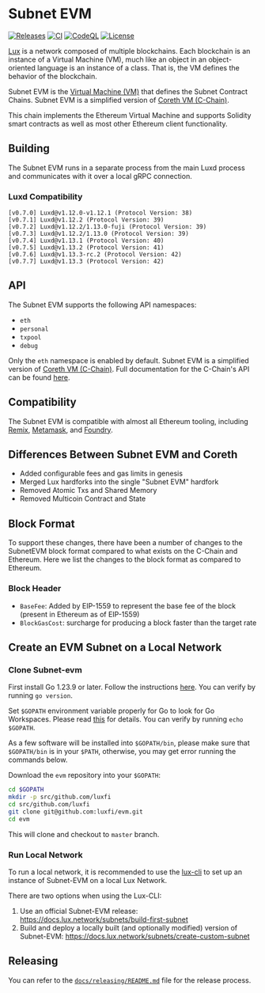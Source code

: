 # Subnet EVM

[![Releases](https://img.shields.io/github/v/tag/luxfi/evm.svg?sort=semver)](https://github.com/luxfi/evm/releases)
[![CI](https://github.com/luxfi/evm/actions/workflows/ci.yml/badge.svg)](https://github.com/luxfi/evm/actions/workflows/ci.yml)
[![CodeQL](https://github.com/luxfi/evm/actions/workflows/codeql-analysis.yml/badge.svg)](https://github.com/luxfi/evm/actions/workflows/codeql-analysis.yml)
[![License](https://img.shields.io/github/license/luxfi/evm)](https://github.com/luxfi/evm/blob/master/LICENSE)

[Lux](https://docs.lux.network/lux-l1s) is a network composed of multiple blockchains.
Each blockchain is an instance of a Virtual Machine (VM), much like an object in an object-oriented language is an instance of a class.
That is, the VM defines the behavior of the blockchain.

Subnet EVM is the [Virtual Machine (VM)](https://docs.lux.network/learn/virtual-machines) that defines the Subnet Contract Chains. Subnet EVM is a simplified version of [Coreth VM (C-Chain)](https://github.com/luxfi/coreth).

This chain implements the Ethereum Virtual Machine and supports Solidity smart contracts as well as most other Ethereum client functionality.

## Building

The Subnet EVM runs in a separate process from the main Luxd process and communicates with it over a local gRPC connection.

### Luxd Compatibility

```text
[v0.7.0] Luxd@v1.12.0-v1.12.1 (Protocol Version: 38)
[v0.7.1] Luxd@v1.12.2 (Protocol Version: 39)
[v0.7.2] Luxd@v1.12.2/1.13.0-fuji (Protocol Version: 39)
[v0.7.3] Luxd@v1.12.2/1.13.0 (Protocol Version: 39)
[v0.7.4] Luxd@v1.13.1 (Protocol Version: 40)
[v0.7.5] Luxd@v1.13.2 (Protocol Version: 41)
[v0.7.6] Luxd@v1.13.3-rc.2 (Protocol Version: 42)
[v0.7.7] Luxd@v1.13.3 (Protocol Version: 42)
```

## API

The Subnet EVM supports the following API namespaces:

- `eth`
- `personal`
- `txpool`
- `debug`

Only the `eth` namespace is enabled by default.
Subnet EVM is a simplified version of [Coreth VM (C-Chain)](https://github.com/luxfi/coreth).
Full documentation for the C-Chain's API can be found [here](https://build.lux.network/docs/api-reference/c-chain/api).

## Compatibility

The Subnet EVM is compatible with almost all Ethereum tooling, including [Remix](https://docs.lux.network/build/dapp/smart-contracts/remix-deploy), [Metamask](https://docs.lux.network/build/dapp/chain-settings), and [Foundry](https://docs.lux.network/build/dapp/smart-contracts/toolchains/foundry).

## Differences Between Subnet EVM and Coreth

- Added configurable fees and gas limits in genesis
- Merged Lux hardforks into the single "Subnet EVM" hardfork
- Removed Atomic Txs and Shared Memory
- Removed Multicoin Contract and State

## Block Format

To support these changes, there have been a number of changes to the SubnetEVM block format compared to what exists on the C-Chain and Ethereum. Here we list the changes to the block format as compared to Ethereum.

### Block Header

- `BaseFee`: Added by EIP-1559 to represent the base fee of the block (present in Ethereum as of EIP-1559)
- `BlockGasCost`: surcharge for producing a block faster than the target rate

## Create an EVM Subnet on a Local Network

### Clone Subnet-evm

First install Go 1.23.9 or later. Follow the instructions [here](https://go.dev/doc/install). You can verify by running `go version`.

Set `$GOPATH` environment variable properly for Go to look for Go Workspaces. Please read [this](https://go.dev/doc/code) for details. You can verify by running `echo $GOPATH`.

As a few software will be installed into `$GOPATH/bin`, please make sure that `$GOPATH/bin` is in your `$PATH`, otherwise, you may get error running the commands below.

Download the `evm` repository into your `$GOPATH`:

```sh
cd $GOPATH
mkdir -p src/github.com/luxfi
cd src/github.com/luxfi
git clone git@github.com:luxfi/evm.git
cd evm
```

This will clone and checkout to `master` branch.

### Run Local Network

To run a local network, it is recommended to use the [lux-cli](https://github.com/luxfi/lux-cli#lux-cli) to set up an instance of Subnet-EVM on a local Lux Network.

There are two options when using the Lux-CLI:

1. Use an official Subnet-EVM release: <https://docs.lux.network/subnets/build-first-subnet>
2. Build and deploy a locally built (and optionally modified) version of Subnet-EVM: <https://docs.lux.network/subnets/create-custom-subnet>

## Releasing

You can refer to the [`docs/releasing/README.md`](docs/releasing/README.md) file for the release process.
